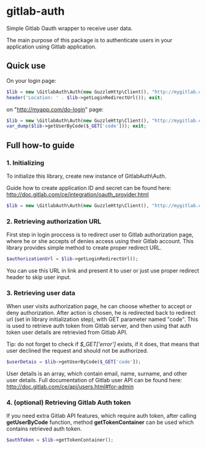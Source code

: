 # gitlab-auth
Simple Gitlab Oauth wrapper to receive user data.

The main purpose of this package is to authenticate users in your application using Gitlab application. 

## Quick use

On your login page:
```php
$lib = new \GitlabAuth\Auth(new GuzzleHttp\Client(), "http://mygitlab.com", "app id", "app secret", "http://myapp.com/do-login");
header('Location: ' . $lib->getLoginRedirectUrl()); exit;
```

on "http://myapp.com/do-login" page:

```php
$lib = new \GitlabAuth\Auth(new GuzzleHttp\Client(), "http://mygitlab.com", "app id", "app secret", "http://myapp.com/do-login");
var_dump($lib->getUserByCode($_GET['code'])); exit;
```

## Full how-to guide

### 1. Initializing

To initialize this library, create new instance of GitlabAuth\Auth.

Guide how to create application ID and secret can be found here: http://doc.gitlab.com/ce/integration/oauth_provider.html

```php
$lib = new \GitlabAuth\Auth(new GuzzleHttp\Client(), "http://mygitlab.com", "app id", "app secret", "http://myapp.com/do-login");
```

### 2. Retrieving authorization URL

First step in login proccess is to redirect user to Gitlab authorization page, where he or she accepts of denies access using their Gitlab account.
This library provides simple method to create proper redirect URL. 

```php
$authorizationUrl = $lib->getLoginRedirectUrl();
```

You can use this URL in link and present it to user or just use proper redirect header to skip user input.

### 3. Retrieving user data

When user visits authorization page, he can choose whether to accept or deny authorization. After action is chosen, he is redirected back to redirect url (set in library initialization step), with GET parameter named "code".
This is used to retrieve auth token from Gitlab server, and then using that auth token user details are retrievied from Gitlab API.

Tip: do not forget to check if *$_GET['error']* exists, if it does, that means that user declined the request and should not be authorized.

```php
$userDetais = $lib->getUserByCode($_GET['code']);
```

User details is an array, which contain email, name, surname, and other user details. Full documentation of Gitlab user API can be found here: http://doc.gitlab.com/ce/api/users.html#for-admin

### 4. (optional) Retrieving Gitlab Auth token

If you need extra Gitlab API features, which require auth token, after calling **getUserByCode** function, method **getTokenContainer** can be used which contains retrieved auth token.

```php
$authToken = $lib->getTokenContainer();
```

